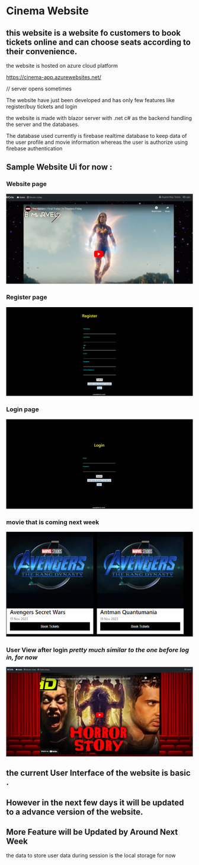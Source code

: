 # Cinema Website

## this website is a website fo customers to book tickets online and can choose seats according to their convenience.

the website is hosted on azure cloud platform

https://cinema-app.azurewebsites.net/

// server opens sometimes


The website have just been developed and has only few features like register/buy tickets and login

the website is made with blazor server with .net c# as the backend handling the server and the databases.

The database used currently is firebase realtime database to keep data of the user profile and movie information whereas the user is authorize using firebase authentication 


## Sample Website Ui for now :

### Website page 
<img src= "Capture.PNG">

### Register page
<img src = "val.PNG">

### Login page
<img src = "val1.PNG">

### movie that is coming next week
<img src = "moviesample.PNG">

### User View after login *pretty much similar to the one before log in, for now*

<img src = "current details.PNG">


## the current User Interface of the website is basic .
## However in the next few days it will be updated to a advance version of the website.

## More Feature will be Updated by Around Next Week


the data to store user data during session is the local storage for now







